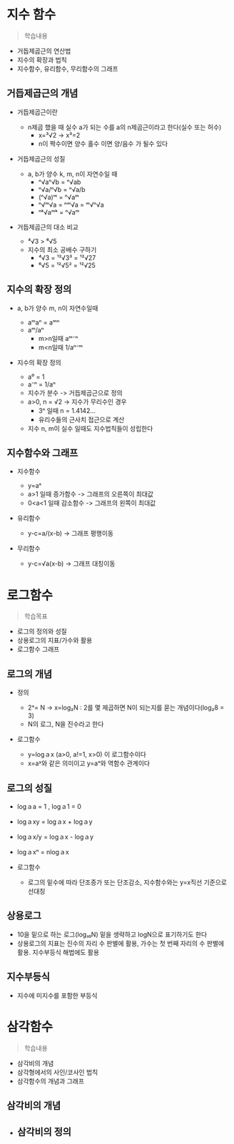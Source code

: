 # 지수 함수
> 학습내용
- 거듭제곱근의 연산법
- 지수의 확장과 법칙
- 지수함수, 유리함수, 무리함수의 그래프

## 거듭제곱근의 개념
- 거듭제곱근이란
    - n제곱 했을 때 실수 a가 되는 수를 a의 n제곱근이라고 한다(실수 또는 허수)
        - x=³√2 -> x³=2
        - n이 짝수이면 양수 홀수 이면 양/음수 가 될수 있다
    
- 거듭제곱근의 성질
    - a, b가 양수 k, m, n이 자연수일 때
        - ⁿ√aⁿ√b = ⁿ√ab     
        - ⁿ√a/ⁿ√b = ⁿ√a/b
        - (ⁿ√a)ᵐ = ⁿ√aᵐ
        - ⁿ√ᵐ√a = ⁿᵐ√a = ᵐ√ⁿ√a
        - ⁿᵏ√aᵐᵏ = ⁿ√aᵐ

- 거듭제곱근의 대소 비교
    - ⁴√3 > ⁶√5 
    - 지수의 최소 공배수 구하기 
        - ⁴√3 = ¹²√3³ = ¹²√27
        - ⁶√5 = ¹²√5² = ¹²√25

## 지수의 확장 정의
- a, b가 양수 m, n이 자연수일때
    - aᵐaⁿ = aᵐⁿ
    - aᵐ/aⁿ
        - m>n일때 aᵐ⁻ⁿ
        - m<n일때  1/aⁿ⁻ᵐ
    
- 지수의 확장 정의
    - a⁰ = 1
    - a⁻ⁿ = 1/aⁿ
    - 지수가 분수 ->  거듭제곱근으로 정의
    - a>0, n = √2 -> 지수가 무리수인 경우
        - 3ⁿ 일때 n = 1.4142...
        - 유리수들의 근사치 접근으로 계산
    - 지수 n, m이 실수 일때도 지수법칙들이 성립한다
    
## 지수함수와 그래프
- 지수함수 
    - y=aˣ 
    - a>1 일때 증가함수 -> 그래프의 오른쪽이 최대값 
    - 0<a<1 일때 감소함수 -> 그래프의 왼쪽이 최대값

- 유리함수
    - y-c=a/(x-b) -> 그래프 평행이동

- 무리함수
    - y-c=√a(x-b) -> 그래프 대칭이동
     
    
# 로그함수
> 학습목표
- 로그의 정의와 성질
- 상용로그의 지표/가수와 활용
- 로그함수 그래프

## 로그의 개념
- 정의
    - 2ˣ= N -> x=log₂N : 2를 몇 제곱하면 N이 되는지를 묻는 개념이다(log₂8 = 3)
    - N의 로그, N을 진수라고 한다
    
- 로그함수 
    - y=logａx (a>0, a!=1, x>0) 이 로그함수이다
    - x=aʸ와 같은 의미이고 y=aˣ와 역함수 관계이다
    
## 로그의 성질
- logａa = 1 , logａ1 = 0 
- logａxy =  logａx + logａy
- logａx/y = logａx - logａy
- logａxⁿ = nlogａx

- 로그함수
    -  로그의 밑수에 따라 단조증가 또는 단조감소, 지수함수와는 y=x직선 기준으로 선대칭

## 상용로그
- 10을 밑으로 하는 로그(log₁₀N) 밑을 생략하고 logN으로 표기하기도 한다
- 상용로그의 지표는 진수의 자리 수 판별에 활용, 가수는 첫 번째 자리의 수 판별에 활용. 지수부등식 해법에도 활용
## 지수부등식
- 지수에 미지수를 포함한 부등식

# 삼각함수
> 학습내용
- 삼각비의 개념
- 삼각형에서의 사인/코사인 법칙
- 삼각함수의 개념과 그래프

## 삼각비의 개념
- 삼각비의 정의
    - 


